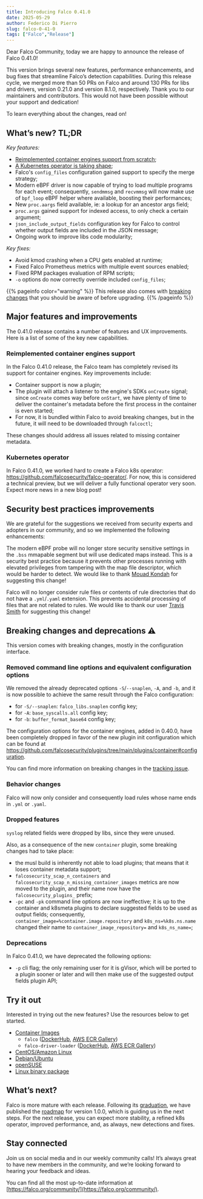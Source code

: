```yaml
---
title: Introducing Falco 0.41.0
date: 2025-05-29
author: Federico Di Pierro
slug: falco-0-41-0
tags: ["Falco","Release"]
---
```


Dear Falco Community, today we are happy to announce the release of Falco 0.41.0!

This version brings several new features, performance enhancements, and bug fixes that streamline Falco’s detection capabilities.
During this release cycle, we merged more than 50 PRs on Falco and around 130 PRs for libs and drivers, version 0.21.0 and version 8.1.0, respectively. Thank you to our maintainers and contributors. This would not have been possible without your support and dedication!

To learn everything about the changes, read on!

## What’s new? TL;DR

*Key features:*

* [Reimplemented container engines support from scratch](#reimplemented-container-engines-support);
* [A Kubernetes operator is taking shape](#kubernetes-operator);
* Falco's `config_files` configuration gained support to specify the merge strategy;
* Modern eBPF driver is now capable of trying to load multiple programs for each event; consequently, `sendmmsg` and `recvmmsg` will now make use of `bpf_loop` eBPF helper where available, boosting their performances;
* New `proc.aargs` field available, ie: a lookup for an ancestor args field;
* `proc.args` gained support for indexed access, to only check a certain argument;
* `json_include_output_fields` configuration key for Falco to control whether output fields are included in the JSON message;
* Ongoing work to improve libs code modularity;

*Key fixes:*

* Avoid kmod crashing when a CPU gets enabled at runtime;
* Fixed Falco Prometheus metrics with multiple event sources enabled;
* Fixed RPM packages evaluation of RPM scripts;
* `-o` options do now correctly override included `config_files`;


{{% pageinfo color="warning" %}}
This release also comes with [breaking changes](#breaking-changes-and-deprecations) that you should be aware of before upgrading.
{{% /pageinfo %}}

## Major features and improvements

The 0.41.0 release contains a number of features and UX improvements. Here is a list of some of the key new capabilities.

### Reimplemented container engines support

In the Falco 0.41.0 release, the Falco team has completely revised its support for container engines.
Key improvements include:

* Container support is now a plugin;
* The plugin will attach a listener to the engine's SDKs `onCreate` signal; since `onCreate` comes way before `onStart`, we have plenty of time to deliver the container's metadata before the first process in the container is even started;
* For now, it is bundled within Falco to avoid breaking changes, but in the future, it will need to be downloaded through `falcoctl`;

These changes should address all issues related to missing container metadata.

### Kubernetes operator

In Falco 0.41.0, we worked hard to create a Falco k8s operator: https://github.com/falcosecurity/falco-operator/.
For now, this is considered a technical preview, but we will deliver a fully functional operator very soon. Expect more news in a new blog post!

## Security best practices improvements

We are grateful for the suggestions we received from security experts and adopters in our community, and so we implemented the following enhancements:

The modern eBPF probe will no longer store security sensitive settings in the `.bss` mmapable segment but will use dedicated maps instead. This is a security best practice because it prevents other processes running with elevated privileges from tampering with the map file descriptor, which would be harder to detect. We would like to thank [Mouad Kondah](https://github.com/mouadk) for suggesting this change!

Falco will no longer consider rule files or contents of rule directories that do not have a `.yml`/`.yaml` extension. This prevents accidental processing of files that are not related to rules. We would like to thank our user [Travis Smith](https://github.com/tks98) for suggesting this change!


## Breaking changes and deprecations ⚠️
This version comes with breaking changes, mostly in the configuration interface.

### Removed command line options and equivalent configuration options

We removed the already deprecated options  `-S`/`--snaplen`, `-A`, and `-b`, and it is now possible to achieve the same result through the Falco configuration:

* for `-S/--snaplen`: `falco_libs.snaplen` config key;
* for `-A`: `base_syscalls.all` config key;
* for `-b`: `buffer_format_base64` config key;

The configuration options for the container engines, added in 0.40.0, have been completely dropped in favor of the new plugin init configuration which can be found at https://github.com/falcosecurity/plugins/tree/main/plugins/container#configuration.

You can find more information on breaking changes in the [tracking issue](https://github.com/falcosecurity/falco/issues/3497).

### Behavior changes

Falco will now only consider and consequently load rules whose name ends in `.yml` or `.yaml`.

### Dropped features

`syslog` related fields were dropped by libs, since they were unused.

Also, as a consequence of the new `container` plugin, some breaking changes had to take place:

* the musl build is inherently not able to load plugins; that means that it loses container metadata support;
* `falcosecurity_scap_n_containers` and `falcosecurity_scap_n_missing_container_images` metrics are now moved to the plugin, and their name now have the `falcosecurity_plugins_` prefix;
* `-pc` and `-pk` command line options are now ineffective; it is up to the container and k8smeta plugins to declare suggested fields to be used as output fields; consequently, `container_image=%container.image.repository` and `k8s_ns=%k8s.ns.name` changed their name to `container_image_repository=` and `k8s_ns_name=`;

### Deprecations

In Falco 0.41.0, we have deprecated the following options:
* `-p` cli flag; the only remaining user for it is gVisor, which will be ported to a plugin sooner or later and will then make use of the suggested output fields plugin API;

## Try it out

Interested in trying out the new features? Use the resources below to get started.

* [Container Images](/docs/getting-started/running/#docker)
    * `falco` ([DockerHub](https://hub.docker.com/r/falcosecurity/falco), [AWS ECR Gallery](https://gallery.ecr.aws/falcosecurity/falco))
    * `falco-driver-loader` ([DockerHub](https://hub.docker.com/r/falcosecurity/falco-driver-loader), [AWS ECR Gallery](https://gallery.ecr.aws/falcosecurity/falco-driver-loader))
* [CentOS/Amazon Linux](/docs/getting-started/installation/#centos-rhel)
* [Debian/Ubuntu](/docs/getting-started/installation/#debian)
* [openSUSE](/docs/getting-started/installation/#suse)
* [Linux binary package](/docs/getting-started/installation/#linux-binary)

## What’s next?

Falco is more mature with each release. Following its [graduation](/blog/falco-graduation/), we have published the [roadmap](/docs/roadmap/#road-to-falco-1-0-0) for version 1.0.0, which is guiding us in the next steps. For the next release, you can expect more stability, a refined k8s operator, improved performance, and, as always, new detections and fixes.

## Stay connected

Join us on social media and in our weekly community calls! It’s always great to have new members in the community, and we’re looking forward to hearing your feedback and ideas.

You can find all the most up-to-date information at [https://falco.org/community/](https://falco.org/community/).
